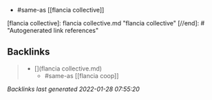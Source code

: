 - #same-as [[flancia collective]]

[//begin]: # "Autogenerated link references for markdown compatibility"
[flancia collective]: flancia collective.md "flancia collective"
[//end]: # "Autogenerated link references"

## Backlinks

> - [](flancia collective.md)
>   - #same-as  [[flancia coop]]

_Backlinks last generated 2022-01-28 07:55:20_
